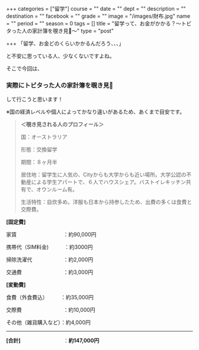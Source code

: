 +++
categories = ["留学"]
course = ""
date = ""
dept = ""
description = ""
destination = ""
facebook = ""
grade = ""
image = "/images/財布.jpg"
name = ""
period = ""
season = 0
tags = []
title = "留学って、お金がかかる？〜トビタった人の家計簿を覗き見👀〜"
type = "post"

+++
「留学、お金どのくらいかかるんだろう、、、」

と不安に思っている人、少なくないですよね。

そこで今回は、

### 実際にトビタった人の家計簿を覗き見👀

して行こうと思います！

※国の経済レベルや個人によってかなり違いがあるため、あくまで目安です。

> **＜覗き見される人のプロフィール＞**
>
> 国：オーストラリア
>
> 形態：交換留学
>
> 期間：８ヶ月半
>
> 居住地：留学生に人気の、Cityからも大学からも近い場所。大学公認の不動産による学生アパートで、６人でハウスシェア。バストイレキッチン共有で、オウンルーム有。
>
> 生活特性：自炊多め。洋服も日本から持参したため、出費の多くは食費と交際費。

**\[固定費\]**

家賃　　　　　　　　　：約90,000円

携帯代（SIM料金)　　　：約3000円

掃除洗濯代　　　　　　：約2,000円

交通費　　　　　　　　：約3,000円

**\[変動費\]**

食費（外食費込）　　　：約35,000円

交際費　　　　　　　　：約10,000円

その他（雑貨購入など）：約4,000円

***

**\[合計\]**　　　　　　　　  ：**約147,000円**